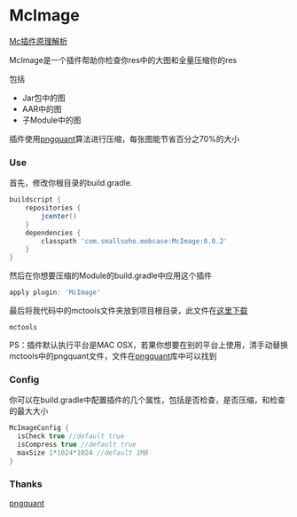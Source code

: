 # McImage

[Mc插件原理解析](http://smallsoho.com/2017/04/07/McImage%E6%8F%92%E4%BB%B6%E8%A7%A3%E6%9E%90.html)

McImage是一个插件帮助你检查你res中的大图和全量压缩你的res

包括

- Jar包中的图
- AAR中的图
- 子Module中的图

插件使用[pngquant](https://github.com/pornel/pngquant)算法进行压缩，每张图能节省百分之70%的大小

### Use

首先，修改你根目录的build.gradle.

```groovy
buildscript {
    repositories {
        jcenter()
    }
    dependencies {
        classpath 'com.smallsoho.mobcase:McImage:0.0.2'
    }
}
```

然后在你想要压缩的Module的build.gradle中应用这个插件

```groovy
apply plugin: 'McImage'
```

最后将我代码中的mctools文件夹放到项目根目录，此文件在[这里下载](https://github.com/Mobcase/McImage/releases)

```
mctools
```

PS：插件默认执行平台是MAC OSX，若果你想要在别的平台上使用，清手动替换mctools中的pngquant文件，文件在[pngquant](https://github.com/pornel/pngquant)库中可以找到

### Config

你可以在build.gradle中配置插件的几个属性，包括是否检查，是否压缩，和检查的最大大小

```groovy
McImageConfig {
  isCheck true //default true
  isCompress true //default true
  maxSize 1*1024*1024 //default 1MB 
}
```

### Thanks

[pngquant](https://github.com/pornel/pngquant)




